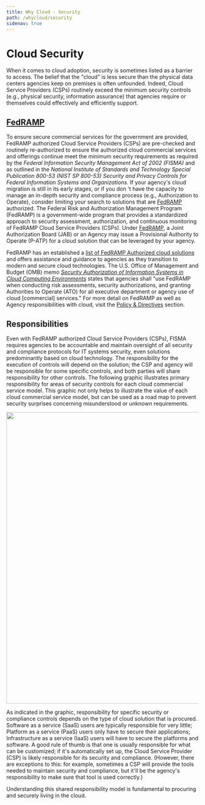 ```yaml
---
title: Why Cloud - Security
path: /whycloud/security
sidenav: true
---
```


# Cloud Security


When it comes to cloud adoption, security is sometimes listed as a barrier to access. The belief that the "cloud" is less secure than the physical data centers agencies keep on premises is often unfounded.  Indeed, Cloud Service Providers (CSPs) routinely exceed the minimum security controls (e.g., physical security, information assurance) that agencies require or themselves could effectively and efficiently support.

## **[FedRAMP](https://www.fedramp.gov/)**

To ensure secure commercial services for the government are provided, FedRAMP authorized Cloud Service Providers (CSPs) are pre-checked and routinely re-authorized to ensure the authorized cloud commercial services and offerings continue meet the minimum security requirements as required by the _Federal Information Security Management Act of 2002 (FISMA)_ and as outlined in the _National Institute of Standards and Technology Special Publication 800-53 (NIST SP 800-53) Security and Privacy Controls for Federal Information Systems and Organizations_. If your agency's cloud migration is still in its early stages, or if you don 't have the capacity to manage an in-depth security and compliance process (e.g., Authorization to Operate), consider limiting your search to solutions that are [FedRAMP]("https://www.fedramp.gov/">) authorized. The Federal Risk and Authorization Management Program (FedRAMP) is a government-wide program that provides a standardized approach to security assessment, authorization, and continuous monitoring of FedRAMP Cloud Service Providers (CSPs). Under [FedRAMP]("https://www.fedramp.gov/">), a Joint Authorization Board (JAB) or an Agency may issue a Provisional Authority to Operate (P-ATP) for a cloud solution that can be leveraged by your agency.

FedRAMP has an established a [list of FedRAMP Authorized cloud solutions]("https://marketplace.fedramp.gov/#/products?sort=productName") and offers assistance and guidance to agencies as they transition to modern and secure cloud technologies. The U.S. Office of Management and Budget (OMB) memo [_Security Authorization of Information Systems in Cloud Computing Environments_](href="https://www.fedramp.gov/assets/resources/documents/FedRAMP_Policy_Memo.pdf") states that agencies shall  "use FedRAMP when conducting risk assessments, security authorizations, and granting Authorities to Operate (ATO) for all executive department or agency use of cloud [commercial] services."  For more detail on FedRAMP as well as Agency responsibilities with cloud, visit the [Policy & Directives](/policy) section.

## Responsibilities

Even with FedRAMP authorized Cloud Service Providers (CSPs), FISMA requires agencies to be accountable and maintain oversight of all security and compliance protocols for IT systems security, even solutions predominantly based on cloud technology.  The responsibility for the execution of controls will depend on the solution; the CSP and agency will be responsible for some specific controls, and both parties will share responsibility for other controls. The following graphic illustrates primary responsibility for areas of security controls for each cloud commercial service model.  This graphic not only helps to illustrate the value of each cloud commercial service model, but can be used as a road map to prevent security surprises concerning misunderstood or unknown requirements.

<p><img alt=" " src="https://hallways.cap.gsa.gov/system/files/iaas-paas-monitor-1554998012.png" style="height:763px; width:1600px" /></p>

As indicated in the graphic, responsibility for specific security or compliance controls depends on the type of cloud solution that is procured. Software as a service (SaaS) users are typically responsible for very little; Platform as a service (PaaS) users only have to secure their applications; Infrastructure as a service (IaaS) users will have to secure the platforms and software. A good rule of thumb is that one is usually responsible for what can be customized; if it's automatically set up, the Cloud Service Provider (CSP) is likely responsible for its security and compliance. (However, there are exceptions to this: for example, sometimes a CSP will provide the tools needed to maintain security and compliance, but it'll be the agency's responsibility to make sure that tool is used correctly.) 

Understanding this shared responsibility model is fundamental to procuring and securely living in the cloud.
